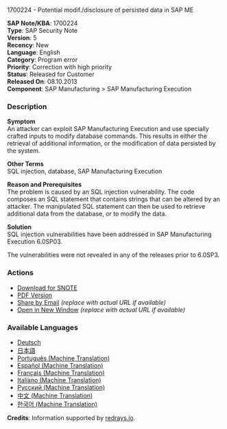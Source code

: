 1700224 - Potential modif./disclosure of persisted data in SAP ME

**SAP Note/KBA**: 1700224  
**Type**: SAP Security Note  
**Version**: 5  
**Recency**: New  
**Language**: English  
**Category**: Program error  
**Priority**: Correction with high priority  
**Status**: Released for Customer  
**Released On**: 08.10.2013  
**Component**: SAP Manufacturing > SAP Manufacturing Execution

### Description

**Symptom**  
An attacker can exploit SAP Manufacturing Execution and use specially crafted inputs to modify database commands. This results in either the retrieval of additional information, or the modification of data persisted by the system.

**Other Terms**  
SQL injection, database, SAP Manufacturing Execution

**Reason and Prerequisites**  
The problem is caused by an SQL injection vulnerability. The code composes an SQL statement that contains strings that can be altered by an attacker. The manipulated SQL statement can then be used to retrieve additional data from the database, or to modify the data.

**Solution**  
SQL injection vulnerabilities have been addressed in SAP Manufacturing Execution 6.0SP03.

The vulnerabilities were not revealed in any of the releases prior to 6.0SP3.

### Actions

- [Download for SNOTE](https://notesdownloads.sap.com/note/0040000017412052017)
- [PDF Version](https://userapps.support.sap.com/sap/support/sfm/notes/print/0001700224?language=en-US&token=99FE8AD9512BE94DAE18D50FB997FC01)
- [Share by Email](https://me.sap.com/share-email-link) *(replace with actual URL if available)*
- [Open in New Window](https://me.sap.com/open-in-new-window-link) *(replace with actual URL if available)*

### Available Languages

- [Deutsch](https://me.sap.com/notes/0001700224/D)
- [日本語](https://me.sap.com/notes/0001700224/J)
- [Português (Machine Translation)](https://me.sap.com/notes/0001700224/P)
- [Español (Machine Translation)](https://me.sap.com/notes/0001700224/S)
- [Français (Machine Translation)](https://me.sap.com/notes/0001700224/F)
- [Italiano (Machine Translation)](https://me.sap.com/notes/0001700224/I)
- [Русский (Machine Translation)](https://me.sap.com/notes/0001700224/R)
- [中文 (Machine Translation)](https://me.sap.com/notes/0001700224/1)
- [한국어 (Machine Translation)](https://me.sap.com/notes/0001700224/3)

**Credits**: Information supported by [redrays.io](https://redrays.io).